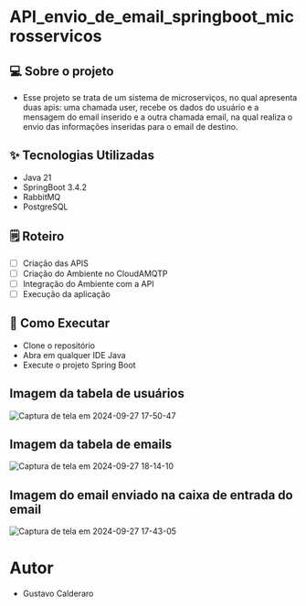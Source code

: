 # API_envio_de_email_springboot_microsservicos

## 💻 Sobre o projeto
- Esse projeto se trata de um sistema de microserviços, no qual apresenta duas apis: uma chamada user, recebe os dados do usuário e a mensagem do email inserido e a outra chamada email,
na qual realiza o envio das informações inseridas para o email de destino.

## ✨ Tecnologias Utilizadas
- Java 21
- SpringBoot 3.4.2
- RabbitMQ
- PostgreSQL

## 🗒️ Roteiro
- [ ] Criação das APIS
- [ ] Criação do Ambiente no CloudAMQTP
- [ ] Integração do Ambiente com a API
- [ ] Execução da aplicação

## 🚀 Como Executar
- Clone o repositório
- Abra em qualquer IDE Java
- Execute o projeto Spring Boot

## Imagem da tabela de usuários
![Captura de tela em 2024-09-27 17-50-47](https://github.com/user-attachments/assets/9b843e07-61eb-485a-bc5b-a0f5b724f96f)

## Imagem da tabela de emails
![Captura de tela em 2024-09-27 18-14-10](https://github.com/user-attachments/assets/2be58bfa-0a7c-4c57-8d63-52f8c0e9cafd)

## Imagem do email enviado na caixa de entrada do email
![Captura de tela em 2024-09-27 17-43-05](https://github.com/user-attachments/assets/5907a0f9-c2bc-42e1-8138-a3328ebf78ec)

# Autor 
- Gustavo Calderaro

